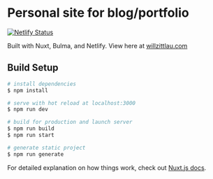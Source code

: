 # Personal site for blog/portfolio
[![Netlify Status](https://api.netlify.com/api/v1/badges/d117a89a-1448-4850-99ae-9bbddc2fd2c7/deploy-status)](https://app.netlify.com/sites/suspicious-nightingale-117850/deploys)

Built with Nuxt, Bulma, and Netlify. View here at [willzittlau.com](https://willzittlau.com)

## Build Setup

```bash
# install dependencies
$ npm install

# serve with hot reload at localhost:3000
$ npm run dev

# build for production and launch server
$ npm run build
$ npm run start

# generate static project
$ npm run generate
```

For detailed explanation on how things work, check out [Nuxt.js docs](https://nuxtjs.org).
